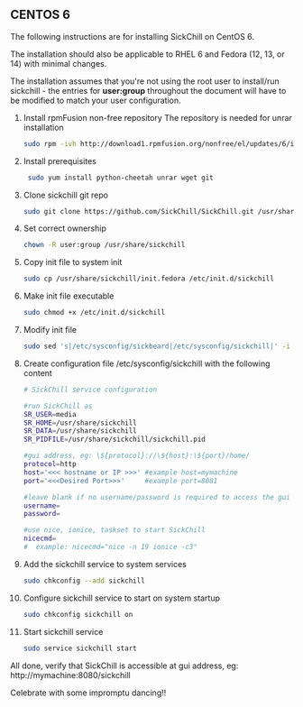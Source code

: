 ## CENTOS 6

The following instructions are for installing SickChill on CentOS 6.

The installation should also be applicable to RHEL 6 and Fedora (12, 13, or 14) with minimal changes.

The installation assumes that you're not using the root user to install/run sickchill - the entries for **user:group** throughout the document will have to be modified to match your user configuration.

1. Install rpmFusion non-free repository
   The repository is needed for unrar installation

   ```bash
   sudo rpm -ivh http://download1.rpmfusion.org/nonfree/el/updates/6/i386/rpmfusion-nonfree-release-6-1.noarch.rpm
   ```

2. Install prerequisites

   ```bash
    sudo yum install python-cheetah unrar wget git
   ```

3. Clone sickchill git repo

   ```bash
   sudo git clone https://github.com/SickChill/SickChill.git /usr/share/sickchill
   ```

4. Set correct ownership

   ```bash
   chown -R user:group /usr/share/sickchill
   ```

5. Copy init file to system init

   ```bash
   sudo cp /usr/share/sickchill/init.fedora /etc/init.d/sickchill
   ```

6. Make init file executable

   ```bash
   sudo chmod +x /etc/init.d/sickchill
   ```

7. Modify init file

   ```bash
   sudo sed 's|/etc/sysconfig/sickbeard|/etc/sysconfig/sickchill|' -i /etc/init.d/sickchill
   ```

8. Create configuration file /etc/sysconfig/sickchill with the following content

   ```bash
   # SickChill service configuration

   #run SickChill as
   SR_USER=media
   SR_HOME=/usr/share/sickchill
   SR_DATA=/usr/share/sickchill
   SR_PIDFILE=/usr/share/sickchill/sickchill.pid

   #gui address, eg: \${protocol}://\${host}:\${port}/home/
   protocol=http
   host='<<< hostname or IP >>>' #example host=mymachine
   port='<<<Desired Port>>>'     #example port=8081

   #leave blank if no username/password is required to access the gui
   username=
   password=

   #use nice, ionice, taskset to start SickChill
   nicecmd=
   #  example: nicecmd="nice -n 19 ionice -c3"
   ```

9. Add the sickchill service to system services

   ```bash
   sudo chkconfig --add sickchill
   ```

10. Configure sickchill service to start on system startup

    ```bash
    sudo chkconfig sickchill on
    ```

11. Start sickchill service

    ```bash
    sudo service sickchill start
    ```

All done, verify that SickChill is accessible at gui address, eg: http://mymachine:8080/sickchill

Celebrate with some impromptu dancing!!
